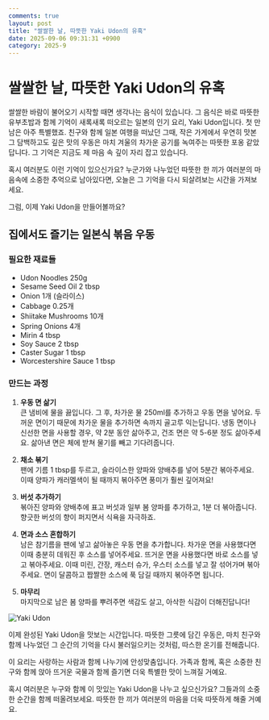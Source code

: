 ```yaml
---
comments: true
layout: post
title: "쌀쌀한 날, 따뜻한 Yaki Udon의 유혹"
date: 2025-09-06 09:31:31 +0900
category: 2025-9
---
```


# 쌀쌀한 날, 따뜻한 Yaki Udon의 유혹

쌀쌀한 바람이 불어오기 시작할 때면 생각나는 음식이 있습니다. 그 음식은 바로 따뜻한 유부초밥과 함께 기억이 새록새록 떠오르는 일본의 인기 요리, Yaki Udon입니다. 첫 만남은 아주 특별했죠. 친구와 함께 일본 여행을 떠났던 그때, 작은 가게에서 우연히 맛본 그 담백하고도 깊은 맛의 우동은 마치 겨울의 차가운 공기를 녹여주는 따뜻한 포옹 같았답니다. 그 기억은 지금도 제 마음 속 깊이 자리 잡고 있습니다. 

혹시 여러분도 이런 기억이 있으신가요? 누군가와 나누었던 따뜻한 한 끼가 여러분의 마음속에 소중한 추억으로 남아있다면, 오늘은 그 기억을 다시 되살려보는 시간을 가져보세요. 

그럼, 이제 Yaki Udon을 만들어볼까요?

## 집에서도 즐기는 일본식 볶음 우동

### 필요한 재료들

- Udon Noodles 250g
- Sesame Seed Oil 2 tbsp
- Onion 1개 (슬라이스)
- Cabbage 0.25개
- Shiitake Mushrooms 10개
- Spring Onions 4개
- Mirin 4 tbsp
- Soy Sauce 2 tbsp
- Caster Sugar 1 tbsp
- Worcestershire Sauce 1 tbsp

### 만드는 과정

1. **우동 면 삶기**  
   큰 냄비에 물을 끓입니다. 그 후, 차가운 물 250ml를 추가하고 우동 면을 넣어요. 두꺼운 면이기 때문에 차가운 물을 추가하면 속까지 골고루 익는답니다. 냉동 면이나 신선한 면을 사용할 경우, 약 2분 동안 삶아주고, 건조 면은 약 5-6분 정도 삶아주세요. 삶아낸 면은 체에 받쳐 물기를 빼고 기다려줍니다.

2. **채소 볶기**  
   팬에 기름 1 tbsp를 두르고, 슬라이스한 양파와 양배추를 넣어 5분간 볶아주세요. 이때 양파가 캐러멜색이 될 때까지 볶아주면 풍미가 훨씬 깊어져요!

3. **버섯 추가하기**  
   볶아진 양파와 양배추에 표고 버섯과 일부 봄 양파를 추가하고, 1분 더 볶아줍니다. 향긋한 버섯의 향이 퍼지면서 식욕을 자극하죠.

4. **면과 소스 혼합하기**  
   남은 참기름을 팬에 넣고 삶아놓은 우동 면을 추가합니다. 차가운 면을 사용했다면 이때 충분히 데워진 후 소스를 넣어주세요. 뜨거운 면을 사용했다면 바로 소스를 넣고 볶아주세요. 이때 미린, 간장, 캐스터 슈가, 우스터 소스를 넣고 잘 섞어가며 볶아주세요. 면이 달콤하고 짭짤한 소스에 푹 담길 때까지 볶아주면 됩니다.

5. **마무리**  
   마지막으로 남은 봄 양파를 뿌려주면 색감도 살고, 아삭한 식감이 더해진답니다! 

![Yaki Udon](https://www.themealdb.com/images/media/meals/wrustq1511475474.jpg)

이제 완성된 Yaki Udon을 맛보는 시간입니다. 따뜻한 그릇에 담긴 우동은, 마치 친구와 함께 나누었던 그 순간의 기억을 다시 불러일으키는 것처럼, 따스한 온기를 전해줍니다. 

이 요리는 사랑하는 사람과 함께 나누기에 안성맞춤입니다. 가족과 함께, 혹은 소중한 친구와 함께 앉아 뜨거운 국물과 함께 즐기면 더욱 특별한 맛이 느껴질 거예요. 

혹시 여러분은 누구와 함께 이 맛있는 Yaki Udon을 나누고 싶으신가요? 그들과의 소중한 순간을 함께 떠올려보세요. 따뜻한 한 끼가 여러분의 마음을 더욱 따뜻하게 해줄 거예요.